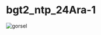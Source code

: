 # bgt2_ntp_24Ara-1



![gorsel]([https://github.com/ezfesoft/bgt2_ntp_24Ara-1/blob/master/firebase.PNG](https://github.com/ezfesoft/Veritabani_15May_1/blob/master/veri_15may_0.PNG))

